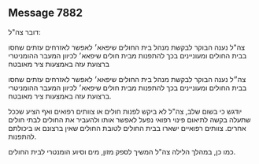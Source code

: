## Message 7882

דובר צה"ל:

צה"ל נענה הבוקר לבקשת מנהל בית החולים שיפאא׳ לאפשר לאזרחים עזתים שחסו בבית החולים ומעוניינים בכך להתפנות מבית חולים שיפאא׳ לכיוון המעבר ההומניטרי ברצועת עזה באמצעות ציר מאובטח

צה״ל נענה הבוקר לבקשת מנהל בית החולים שיפאא׳ לאפשר לאזרחים עזתים שחסו בבית החולים ומעוניינים בכך להתפנות מבית חולים שיפאא׳ לכיוון המעבר ההומניטרי ברצועת עזה באמצעות ציר מאובטח. 

יודגש כי בשום שלב, צה"ל לא ביקש לפנות חולים או צוותים רפואים ואף הציע שככל שתעלה בקשה לתיאום פינוי רפואי נפעל לאפשר אותו ולהעביר את החולים לבתי חולים אחרים.
צוותים רפואיים ישארו בבית החולים לטובת החולים שאין ברצונם או ביכולתם להתפנות. 

כמו כן, במהלך הלילה צה"ל המשיך לספק מזון, מים וסיוע הומנטרי לבית החולים.

